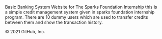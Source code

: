 
Basic Banking System Website for The Sparks Foundation Internship this is a simple credit management system given in sparks foundation internship program.
There are 10 dummy users which are used to transfer credits between them and show the transaction history.

© 2021 GitHub, Inc.
